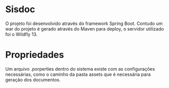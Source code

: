 # Sisdoc

O projeto foi desenvolvido através do framework Spring Boot. Contudo um war do projeto é gerado através do Maven para deploy, o servidor utilizado foi o Wildfly 13.

# Propriedades

Um arquivo .porperties dentro do sistema existe com as configurações necessárias, como o caminho da pasta assets que é necessária para geração dos documentos.

